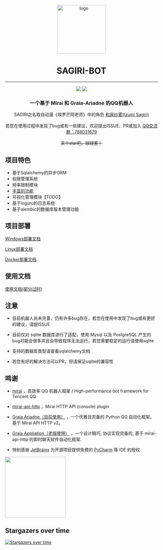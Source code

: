 <div align="center">
    <img width="160" src="docs/sagiri.jpg" alt="logo"></br>
    <h1>SAGIRI-BOT</h1>
</div>
    
----

<div align="center">
    <img src="https://img.shields.io/badge/python-3.10+-blue.svg"/>
    <img src="https://img.shields.io/badge/sqlalchemy-1.4.11+-orange.svg"/>
    <h3>一个基于 Mirai 和 Graia-Ariadne 的QQ机器人</h3>
    <div>SAGIRI之名取自动漫《埃罗芒阿老师》中的角色 <a href="https://zh.moegirl.org.cn/%E5%92%8C%E6%B3%89%E7%BA%B1%E9%9B%BE">和泉纱雾(Izumi Sagiri)</a></div>
    <br>
    <div>若您在使用过程中发现了bug或有一些建议，欢迎提出ISSUE、PR或加入 <a href="https://jq.qq.com/?_wv=1027&k=9hfqo8AL">QQ交流群：788031679</a> </div>
    <br>
    <div><s>来个star吧，球球惹！</s></div>
</div>


## 项目特色
- 基于Sqlalchemy的异步ORM
- 权限管理系统
- 频率限制模块
- [丰富的功能](https://sagiri-kawaii.github.io/sagiri-bot/functions/handlers/)
- 可视化管理模块【TODO】
- 基于loguru的日志系统
- 基于alembic的数据库版本管理功能

## 项目部署

[Windows部署文档](https://sagiri-kawaii.github.io/sagiri-bot/deployment/windows/)

[Linux部署文档](https://sagiri-kawaii.github.io/sagiri-bot/deployment/linux/)

[Docker部署文档](https://sagiri-kawaii.github.io/sagiri-bot/deployment/docker/)

## 使用文档

[使用文档(部分过时)](https://sagiri-kawaii.github.io/sagiri-bot/)


## 注意

- 目前机器人尚未完善，仍有许多bug存在，若您在使用中发现了bug或有更好的建议，请提ISSUE

- 目前仅对 sqlite 数据库进行了适配，使用 Mysql 以及 PostgreSQL 产生的bug可能会很多并且会导致程序无法运行，若您需要稳定的运行请使用sqlite

- 支持的数据库类型请查看sqlalchemy文档

- 若您有好的解决方法可以PR，但请保证sqlite的兼容性

## 鸣谢
- [mirai](https://github.com/mamoe/mirai) ，高效率 QQ 机器人框架 / High-performance bot framework for Tencent QQ

- [mirai-api-http](https://github.com/project-mirai/mirai-api-http) ，Mirai HTTP API (console) plugin

- [Graia Ariadne（目前使用）](https://github.com/GraiaProject/Ariadne) ，一个优雅且完备的 Python QQ 自动化框架。基于 Mirai API HTTP v2。

- [Graia Appliation（老版使用）](https://github.com/GraiaProject/Application) ，一个设计精巧, 协议实现完备的, 基于 mirai-api-http 的即时聊天软件自动化框架.

- 特别感谢 [JetBrains](https://www.jetbrains.com/?from=sagiri-bot) 为开源项目提供免费的 [PyCharm](https://www.jetbrains.com/pycharm/?from=sagiri-bot) 等 IDE 的授权  

[<img src=".github/jetbrains-variant-3.png" width="200"/>](https://www.jetbrains.com/?from=sagiri-bot)

## Stargazers over time

[![Stargazers over time](https://starchart.cc/SAGIRI-kawaii/sagiri-bot.svg)](https://starchart.cc/SAGIRI-kawaii/sagiri-bot)